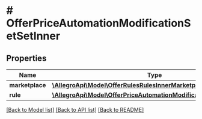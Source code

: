 # # OfferPriceAutomationModificationSetSetInner

## Properties

Name | Type | Description | Notes
------------ | ------------- | ------------- | -------------
**marketplace** | [**\AllegroApi\Model\OfferRulesRulesInnerMarketplace**](OfferRulesRulesInnerMarketplace.md) |  |
**rule** | [**\AllegroApi\Model\OfferPriceAutomationModificationSetSetInnerRule**](OfferPriceAutomationModificationSetSetInnerRule.md) |  |

[[Back to Model list]](../../README.md#models) [[Back to API list]](../../README.md#endpoints) [[Back to README]](../../README.md)
